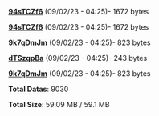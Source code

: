 [**94sTCZf6**](/data/94sTCZf6.txt) (09/02/23 - 04:25)- 1672 bytes

[**94sTCZf6**](/data/94sTCZf6.txt) (09/02/23 - 04:25)- 1672 bytes

[**9k7qDmJm**](/data/9k7qDmJm.txt) (09/02/23 - 04:25)- 823 bytes

[**dTSzgpBa**](/data/dTSzgpBa.txt) (09/02/23 - 04:25)- 243 bytes

[**9k7qDmJm**](/data/9k7qDmJm.txt) (09/02/23 - 04:25)- 823 bytes

**Total Datas**: 9030

**Total Size**: 59.09 MB / 59.1 MB